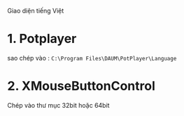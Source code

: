 
Giao diện tiếng Việt
# 1. Potplayer
sao chép vào :
`C:\Program Files\DAUM\PotPlayer\Language`

# 2. XMouseButtonControl
Chép vào thư mục 32bit hoặc 64bit